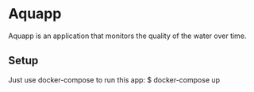 # Aquapp

Aquapp is an application that monitors the quality of the water over time.

## Setup

Just use docker-compose to run this app:
$ docker-compose up
